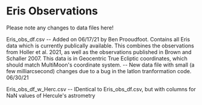 # Eris Observations

Please note any changes to data files here!

Eris_obs_df.csv -- Added on 06/17/21 by Ben Prooudfoot. Contains all Eris data which is currently
                   publically available. This combines the observations from Holler et al. 2021, 
                   as well as the observations published in Brown and Schaller 2007.
                   This data is in Geocentric True Ecliptic coordinates, which should match 
                   MultiMoon's coordinate system. 
                -- New data file with small (a few milliarcsecond) changes due to a bug in the latlon
		   tranformation code. 06/30/21

Eris_obs_df_w_Herc.csv -- IDentical to Eris_obs_df.csv, but with columns for NaN values of Hercule's astrometry
